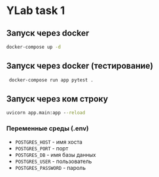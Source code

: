 # YLab task 1

## Запуск через docker
```bat
docker-compose up -d
```

## Запуск через docker (тестирование)
```bat
 docker-compose run app pytest .
```

## Запуск через ком строку
```bat
uvicorn app.main:app --reload
```

### Переменные среды (.env)
- `POSTGRES_HOST` - имя хоста
- `POSTGRES_PORT` - порт
- `POSTGRES_DB` - имя базы данных
- `POSTGRES_USER` - пользователь
- `POSTGRES_PASSWORD` - пароль
